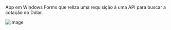 App em Windows Forms que reliza uma requisição á uma API para buscar a cotação do Dólar.

![image](https://github.com/PedroHSilva1999/Dolar-Valor-API/assets/88673304/03a50f8f-1906-40ca-b87f-912aed0110e6)
